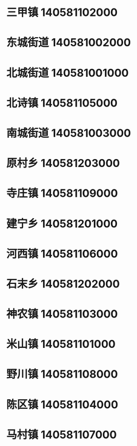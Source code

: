 # 三甲镇 140581102000
# 东城街道 140581002000
# 北城街道 140581001000
# 北诗镇 140581105000
# 南城街道 140581003000
# 原村乡 140581203000
# 寺庄镇 140581109000
# 建宁乡 140581201000
# 河西镇 140581106000
# 石末乡 140581202000
# 神农镇 140581103000
# 米山镇 140581101000
# 野川镇 140581108000
# 陈区镇 140581104000
# 马村镇 140581107000
